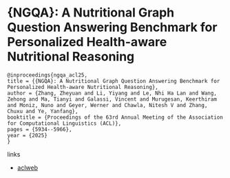 # {NGQA}: A Nutritional Graph Question Answering Benchmark for Personalized Health-aware Nutritional Reasoning

```
@inproceedings{ngqa_acl25,
title = {{NGQA}: A Nutritional Graph Question Answering Benchmark for Personalized Health-aware Nutritional Reasoning},
author = {Zhang, Zheyuan and Li, Yiyang and Le, Nhi Ha Lan and Wang, Zehong and Ma, Tianyi and Galassi, Vincent and Murugesan, Keerthiram and Moniz, Nuno and Geyer, Werner and Chawla, Nitesh V and Zhang, Chuxu and Ye, Yanfang},
booktitle = {Proceedings of the 63rd Annual Meeting of the Association for Computational Linguistics (ACL)},
pages = {5934--5966},
year = {2025}
}
```

links
- [aclweb](https://aclanthology.org/2025.acl-long.296/)
